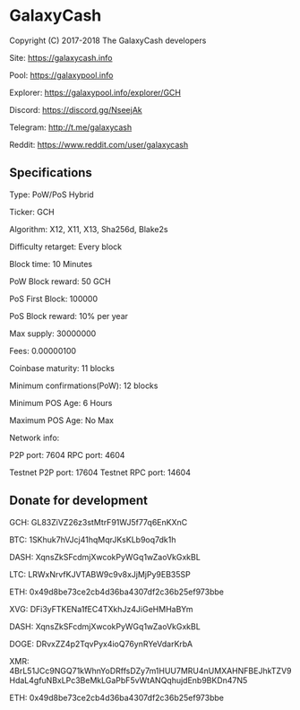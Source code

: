 GalaxyCash
======
Copyright (C) 2017-2018 The GalaxyCash developers


Site:                                       https://galaxycash.info

Pool:                                       https://galaxypool.info

Explorer:                                   https://galaxypool.info/explorer/GCH

Discord:                                    https://discord.gg/NseejAk

Telegram:                                   http://t.me/galaxycash

Reddit:                                     https://www.reddit.com/user/galaxycash

Specifications
--------------
Type:                                       PoW/PoS Hybrid

Ticker:                                     GCH

Algorithm:                                  X12, X11, X13, Sha256d, Blake2s

Difficulty retarget:                        Every block

Block time:                                 10 Minutes

PoW Block reward:                           50 GCH

PoS First Block:                            100000

PoS Block reward:                           10% per year

Max supply:                                 30000000

Fees:                                       0.00000100

Coinbase maturity:                          11 blocks

Minimum confirmations(PoW):                 12 blocks

Minimum POS Age:                            6 Hours

Maximum POS Age:                            No Max

Network info:

P2P port:                                   7604
RPC port:                                   4604

Testnet P2P port:                           17604
Testnet RPC port:                           14604


Donate for development
--------------

GCH:                                        GL83ZiVZ26z3stMtrF91WJ5f77q6EnKXnC

BTC:                                        1SKhuk7hVJcj41hqMqrJKsKLb9oq7dk1h

DASH:                                       XqnsZkSFcdmjXwcokPyWGq1wZaoVkGxkBL

LTC:                                        LRWxNrvfKJVTABW9c9v8xJjMjPy9EB35SP

ETH:                                        0x49d8be73ce2cb4d36ba4307df2c36b25ef973bbe

XVG:                                        DFi3yFTKENa1fEC4TXkhJz4JiGeHMHaBYm

DASH:                                       XqnsZkSFcdmjXwcokPyWGq1wZaoVkGxkBL

DOGE:                                       DRvxZZ4p2TqvPyx4ioQ76ynRYeVdarKrbA

XMR:                                        4BrL51JCc9NGQ71kWhnYoDRffsDZy7m1HUU7MRU4nUMXAHNFBEJhkTZV9HdaL4gfuNBxLPc3BeMkLGaPbF5vWtANQqhujdEnb9BKDn47N5

ETH:                                        0x49d8be73ce2cb4d36ba4307df2c36b25ef973bbe

